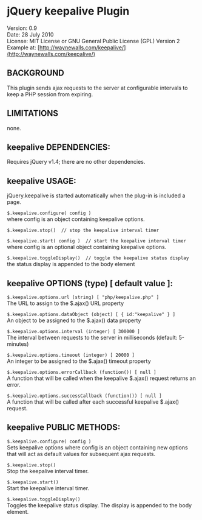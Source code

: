 ﻿# jQuery keepalive Plugin #

Version: 0.9  
Date: 28 July 2010  
License: MIT License or GNU General Public License (GPL) Version 2  
Example at: [http://waynewalls.com/keepalive/](http://waynewalls.com/keepalive/)  

## BACKGROUND ##

This plugin sends ajax requests to the server at configurable intervals to keep
a PHP session from expiring.

## LIMITATIONS ##

none.


## keepalive DEPENDENCIES: ##

Requires jQuery v1.4;  there are no other dependencies.


## keepalive USAGE: ##

jQuery.keepalive is started automatically when the plug-in is included a page.

`$.keepalive.configure( config )`  
where config is an object containing keepalive options.

`$.keepalive.stop()  // stop the keepalive interval timer`

`$.keepalive.start( config )  // start the keepalive interval timer`  
where config is an optional object containing keepalive options.

`$.keepalive.toggleDisplay()  // toggle the keepalive status display`  
the status display is appended to the body element


## keepalive OPTIONS (type) [ default value ]: ##

`$.keepalive.options.url (string) [ "php/keepalive.php" ]`  
The URL to assign to the $.ajax() URL property

`$.keepalive.options.dataObject (object) [ { id:"keepalive" } ]`  
An object to be assigned to the $.ajax() data property

`$.keepalive.options.interval (integer) [ 300000 ]`  
The interval between requests to the server in milliseconds (default: 5-minutes)

`$.keepalive.options.timeout (integer) [ 20000 ]`  
An integer to be assigned to the $.ajax() timeout property

`$.keepalive.options.errorCallback (function()) [ null ]`  
A function that will be called when the keepalive $.ajax() request returns an
error.

`$.keepalive.options.successCallback (function()) [ null ]`  
A function that will be called after each successful keepalive $.ajax() request.


## keepalive PUBLIC METHODS: ##

`$.keepalive.configure( config )`  
Sets keepalive options where config is an object containing new options that
will act as default values for subsequent ajax requests.

`$.keepalive.stop()`  
Stop the keepalive interval timer.

`$.keepalive.start()`  
Start the keepalive interval timer.

`$.keepalive.toggleDisplay()`  
Toggles the keepalive status display.  The display is appended to the body
element.
